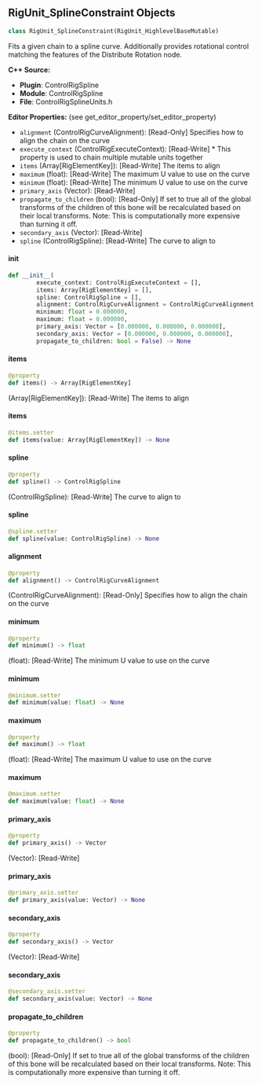 ## RigUnit_SplineConstraint Objects

```python
class RigUnit_SplineConstraint(RigUnit_HighlevelBaseMutable)
```

Fits a given chain to a spline curve.
Additionally provides rotational control matching the features of the Distribute Rotation node.

**C++ Source:**

- **Plugin**: ControlRigSpline
- **Module**: ControlRigSpline
- **File**: ControlRigSplineUnits.h

**Editor Properties:** (see get_editor_property/set_editor_property)

- ``alignment`` (ControlRigCurveAlignment):  [Read-Only] Specifies how to align the chain on the curve
- ``execute_context`` (ControlRigExecuteContext):  [Read-Write] * This property is used to chain multiple mutable units together
- ``items`` (Array[RigElementKey]):  [Read-Write] The items to align
- ``maximum`` (float):  [Read-Write] The maximum U value to use on the curve
- ``minimum`` (float):  [Read-Write] The minimum U value to use on the curve
- ``primary_axis`` (Vector):  [Read-Write]
- ``propagate_to_children`` (bool):  [Read-Only] If set to true all of the global transforms of the children
  of this bone will be recalculated based on their local transforms.
  Note: This is computationally more expensive than turning it off.
- ``secondary_axis`` (Vector):  [Read-Write]
- ``spline`` (ControlRigSpline):  [Read-Write] The curve to align to

<a id="unreal.RigUnit_SplineConstraint.__init__"></a>

#### __init__

```python
def __init__(
        execute_context: ControlRigExecuteContext = [],
        items: Array[RigElementKey] = [],
        spline: ControlRigSpline = [],
        alignment: ControlRigCurveAlignment = ControlRigCurveAlignment.FRONT,
        minimum: float = 0.000000,
        maximum: float = 0.000000,
        primary_axis: Vector = [0.000000, 0.000000, 0.000000],
        secondary_axis: Vector = [0.000000, 0.000000, 0.000000],
        propagate_to_children: bool = False) -> None
```

<a id="unreal.RigUnit_SplineConstraint.items"></a>

#### items

```python
@property
def items() -> Array[RigElementKey]
```

(Array[RigElementKey]):  [Read-Write] The items to align

<a id="unreal.RigUnit_SplineConstraint.items"></a>

#### items

```python
@items.setter
def items(value: Array[RigElementKey]) -> None
```

<a id="unreal.RigUnit_SplineConstraint.spline"></a>

#### spline

```python
@property
def spline() -> ControlRigSpline
```

(ControlRigSpline):  [Read-Write] The curve to align to

<a id="unreal.RigUnit_SplineConstraint.spline"></a>

#### spline

```python
@spline.setter
def spline(value: ControlRigSpline) -> None
```

<a id="unreal.RigUnit_SplineConstraint.alignment"></a>

#### alignment

```python
@property
def alignment() -> ControlRigCurveAlignment
```

(ControlRigCurveAlignment):  [Read-Only] Specifies how to align the chain on the curve

<a id="unreal.RigUnit_SplineConstraint.minimum"></a>

#### minimum

```python
@property
def minimum() -> float
```

(float):  [Read-Write] The minimum U value to use on the curve

<a id="unreal.RigUnit_SplineConstraint.minimum"></a>

#### minimum

```python
@minimum.setter
def minimum(value: float) -> None
```

<a id="unreal.RigUnit_SplineConstraint.maximum"></a>

#### maximum

```python
@property
def maximum() -> float
```

(float):  [Read-Write] The maximum U value to use on the curve

<a id="unreal.RigUnit_SplineConstraint.maximum"></a>

#### maximum

```python
@maximum.setter
def maximum(value: float) -> None
```

<a id="unreal.RigUnit_SplineConstraint.primary_axis"></a>

#### primary_axis

```python
@property
def primary_axis() -> Vector
```

(Vector):  [Read-Write]

<a id="unreal.RigUnit_SplineConstraint.primary_axis"></a>

#### primary_axis

```python
@primary_axis.setter
def primary_axis(value: Vector) -> None
```

<a id="unreal.RigUnit_SplineConstraint.secondary_axis"></a>

#### secondary_axis

```python
@property
def secondary_axis() -> Vector
```

(Vector):  [Read-Write]

<a id="unreal.RigUnit_SplineConstraint.secondary_axis"></a>

#### secondary_axis

```python
@secondary_axis.setter
def secondary_axis(value: Vector) -> None
```

<a id="unreal.RigUnit_SplineConstraint.propagate_to_children"></a>

#### propagate_to_children

```python
@property
def propagate_to_children() -> bool
```

(bool):  [Read-Only] If set to true all of the global transforms of the children
of this bone will be recalculated based on their local transforms.
Note: This is computationally more expensive than turning it off.

<a id="unreal.RigUnit_FitSplineCurveToChain"></a>